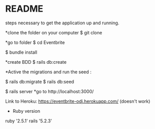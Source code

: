 # README

steps necessary to get the
application up and running.

*clone the folder on your computer
$ git clone 

*go to folder
$ cd Eventbrite

$ bundle install

*create BDD
 $ rails db:create 
 
*Active the migrations and run the seed :

$ rails db:migrate $ rails db:seed

$ rails server
*go to 
http://localhost:3000/



Link to Heroku: https://eventbrite-odj.herokuapp.com/  (doesn't work)


* Ruby version

ruby '2.5.1'
 rails '5.2.3'
